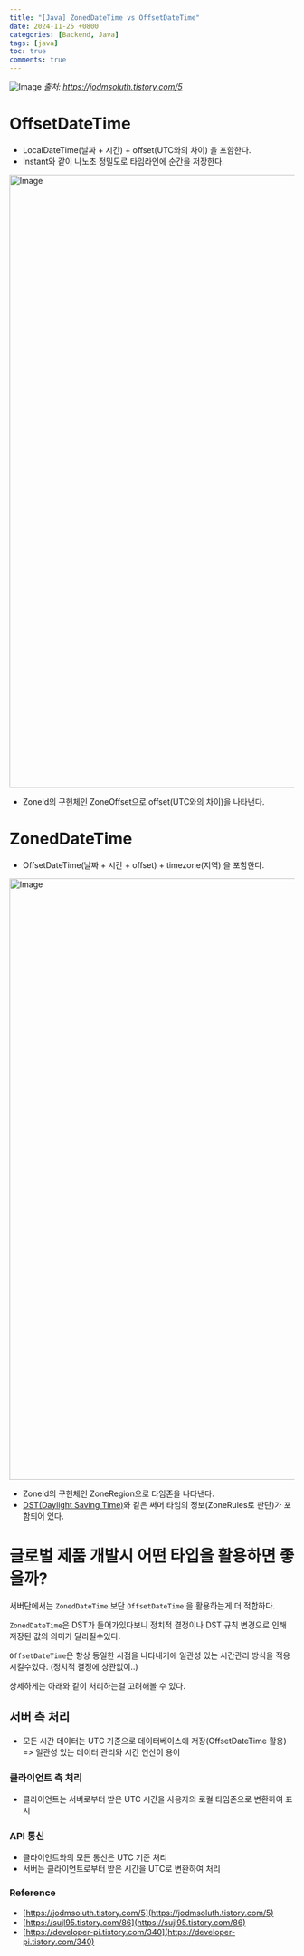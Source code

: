 ```yaml
---
title: "[Java] ZonedDateTime vs OffsetDateTime"
date: 2024-11-25 +0800
categories: [Backend, Java]
tags: [java]
toc: true
comments: true
---
```


![Image](https://github.com/user-attachments/assets/f4370663-b359-4d3e-a232-5c086ae166b9)
_출처: https://jodmsoluth.tistory.com/5_

# OffsetDateTime
- LocalDateTime(날짜 + 시간) + offset(UTC와의 차이) 을 포함한다.
- Instant와 같이 나노초 정밀도로 타임라인에 순간을 저장한다.

<img width="1084" alt="Image" src="https://github.com/user-attachments/assets/0cd02e53-a33b-46cf-a96a-926cbbe70b5f" />

- ZoneId의 구현체인 ZoneOffset으로 offset(UTC와의 차이)을 나타낸다.

# ZonedDateTime
- OffsetDateTime(날짜 + 시간 + offset) + timezone(지역) 을 포함한다.

<img width="1063" alt="Image" src="https://github.com/user-attachments/assets/e2f967ca-afcc-4e20-8808-76edf0201a94" />

- ZoneId의 구현체인 ZoneRegion으로 타임존을 나타낸다.
- [DST(Daylight Saving Time)](https://lifetraveler.tistory.com/554)와 같은 써머 타임의 정보(ZoneRules로 판단)가 포함되어 있다.

# 글로벌 제품 개발시 어떤 타입을 활용하면 좋을까?
서버단에서는 `ZonedDateTime` 보단 `OffsetDateTime` 을 활용하는게 더 적합하다.

`ZonedDateTime`은 DST가 들어가있다보니 정치적 결정이나 DST 규칙 변경으로 인해 저장된 값의 의미가 달라질수있다.

`OffsetDateTime`은 항상 동일한 시점을 나타내기에 일관성 있는 시간관리 방식을 적용시킬수있다. (정치적 결정에 상관없이..)

상세하게는 아래와 같이 처리하는걸 고려해볼 수 있다.

## 서버 측 처리 
- 모든 시간 데이터는 UTC 기준으로 데이터베이스에 저장(OffsetDateTime 활용) => 일관성 있는 데이터 관리와 시간 연산이 용이

### 클라이언트 측 처리
- 클라이언트는 서버로부터 받은 UTC 시간을 사용자의 로컬 타임존으로 변환하여 표시

### API 통신
- 클라이언트와의 모든 통신은 UTC 기준 처리
- 서버는 클라이언트로부터 받은 시간을 UTC로 변환하여 처리

### Reference
- [https://jodmsoluth.tistory.com/5](https://jodmsoluth.tistory.com/5)
- [https://sujl95.tistory.com/86](https://sujl95.tistory.com/86)
- [https://developer-pi.tistory.com/340](https://developer-pi.tistory.com/340)